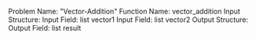 Problem Name: "Vector-Addition"
Function Name: vector_addition
Input Structure:
Input Field: list<float> vector1
Input Field: list<float> vector2
Output Structure:
Output Field: list<float> result
